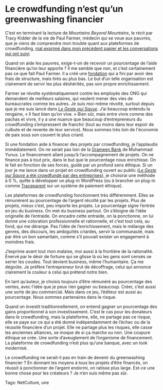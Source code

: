 # Le crowdfunding n’est qu&#8217;un greenwashing financier

C’est en terminant la lecture de *Mountains Beyond Mountains*, le récit par Tracy Kidder de la vie de Paul Farmer, médecin qui se voue aux pauvres, que je viens de comprendre mon trouble quant aux plateformes de crowdfunding, [mal exprimé dans mon précédent papier et les conversations qui ont suivi](http://blog.tcrouzet.com/2014/04/29/cest-beau-le-crowdfunding-mais-cest-une-arnaque-de-plus/).

Quand on aide les pauvres, exige-t-on de recevoir un pourcentage de l’aide financière qu’on leur apporte ? Il me semble que non, et c’est certainement pas ce que fait Paul Farmer. Il a créé une [fondation](http://www.pih.org/) qui a fini par avoir des frais de structure, mais tirés au plus bas. Le but d’un telle organisation est clairement de servir les plus déshérités, pas son propre enrichissement.

Farmer se révolte systématiquement contre les employés des ONG qui demandent de meilleurs salaires, qui veulent mener des vies de bureaucrates comme les autres. Je suis moi-même révolté, surtout depuis que je me suis lancé dans [*Le Geste qui Sauve*](http://blog.tcrouzet.com/le-geste-qui-sauve/). J’ai beaucoup entendu la rengaine, « Il faut bien qu’on vive. » Bien sûr, mais entre vivre comme des pachas et vivre, il y a une nuance que beaucoup d’entrepreneurs du crowdfunding s’empressent de franchir (tout au moins dans leur espoir de culbute et de revente de leur service). Nous sommes très loin de l'économie de paix sous son couvert le plus criard.

Si une fondation aide à financer des projets par crowdfunding, je l’applaudis immédiatement. On ne serait pas loin de la [Grameen Bank](http://fr.wikipedia.org/wiki/Grameen_Bank) de Muhammad Yunus. Le financement allant jusqu’à l’accompagnement de projets. On ne finance pas à tout prix, dans le but que le pourcentage nous enrichisse. On le fait en fonction de ses forces, guidé par un profond sens éthique. Si un jour je me lance dans un projet en crowdfunding ouvert au public ([*Le Geste qui Sauve* a été crowdfundé par des entreprises](http://blog.tcrouzet.com/2014/04/10/comment-financer-un-livre-en-creative-commons/)), je choisirai une méthode à 0 %, quitte à développer un plug-in WordPress (ou à brancher un plug-in comme [Traceparent](http://traceparent.com/) sur un système de paiement éthique).

Les plateformes de crowdfunding fonctionnent très différemment. Elles se rémunèrent au pourcentage de l’argent récolté par les projets. Plus de projets, mieux c’est, peu importe les projets. Le pourcentage signe l’entrée en jeu du business. On met du business partout. On s’éloigne de l’idée originelle de l’entraide. On encadre cette entraide, on la ponctionne, on lui donne une coloration professionnelle et rationnelle, et c’est tout cela, au fond, qui me dérange. Pas l’idée de l’enrichissement, mais le mélange des genres, des discours, les ambiguïtés criardes, servir la communauté, mais par être un bon samaritain, comme s’il pouvait exister un engagement à moindres frais.

J’exprime avant tout mon malaise, moi aussi à la frontière de la rationalité. Énervé par le désir de fortune qui se glisse là où les gens sont censés se serrer les coudes. Tout devient business, même l’humanitaire. Ça me dégoûte. Je préfère l’entrepreneur brut de décoffrage, celui qui annonce clairement la couleur à celui qui prétend notre bien.

En tant qu’auteur, je choisis toujours d’être rémunéré au pourcentage des ventes, avec l’idée que je peux rien gagner ou beaucoup. Créer, c’est aussi une sorte de jeu commercial. Mais dans ce jeu, l’éditeur est aussi au pourcentage. Nous sommes partenaires dans le risque.

Quand on investit traditionnellement, on entend gagner un pourcentage des gains proportionnel à son investissement. C’est le cas pour les donateurs dans le crowdfunding, mais la plateforme, elle, ne partage pas ce risque, elle se paye sur ce qui a été donné indépendamment de l’échec ou de la réussite financière d’un projet. Elle ne partage plus les risques, elle casse les anciennes alliances, se moque de si ça marche ou non. Une coupure éthique se crée. Une sorte d’aveuglement de l’organisme de financement. La plateforme de crowdfunding n’est plus qu’une banque, avec un look modernisé.

Le crowdfunding ne serait-il pas en train de devenir du greenwashing financier ? En donnant les moyens à tous les projets d’être financés, on réussit à ponctionner de l’argent endormi, on ratisse plus large. Est-ce une bonne chose pour les créateurs ? Je n’en suis même pas sûr.

Tags: NetCulture, une